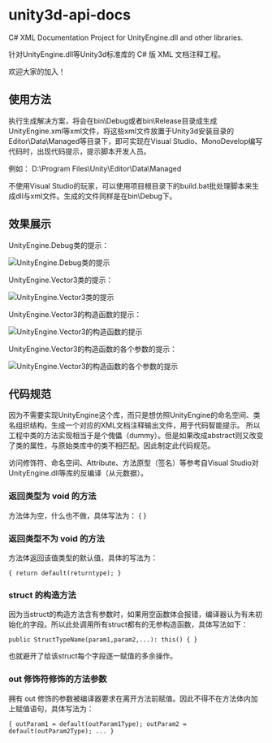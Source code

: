 # unity3d-api-docs

C# XML Documentation Project for UnityEngine.dll and other libraries.

针对UnityEngine.dll等Unity3d标准库的 C# 版 XML 文档注释工程。

欢迎大家的加入！

## 使用方法
执行生成解决方案，将会在bin\Debug或者bin\Release目录成生成UnityEngine.xml等xml文件，将这些xml文件放置于Unity3d安装目录的Editor\Data\Managed等目录下，即可实现在Visual Studio、MonoDevelop编写代码时，出现代码提示，提示脚本开发人员。

例如：
    D:\Program Files\Unity\Editor\Data\Managed

不使用Visual Studio的玩家，可以使用项目根目录下的build.bat批处理脚本来生成dll与xml文件。生成的文件同样是在bin\Debug下。

## 效果展示

UnityEngine.Debug类的提示：

![UnityEngine.Debug类的提示](http://img.blog.csdn.net/20150330141742083)

UnityEngine.Vector3类的提示：

![UnityEngine.Vector3类的提示](http://img.blog.csdn.net/20150330141923889)

UnityEngine.Vector3的构造函数的提示：

![UnityEngine.Vector3的构造函数的提示](http://img.blog.csdn.net/20150330142007990)

UnityEngine.Vector3的构造函数的各个参数的提示：

![UnityEngine.Vector3的构造函数的各个参数的提示](http://img.blog.csdn.net/20150330142056319)

## 代码规范

因为不需要实现UnityEngine这个库，而只是想仿照UnityEngine的命名空间、类名组织结构，生成一个对应的XML文档注释输出文件，用于代码智能提示。
所以工程中类的方法实现相当于是个傀儡（dummy）。但是如果改成abstract则又改变了类的属性，与原始类库中的类不相匹配。因此制定此代码规范。

访问修饰符、命名空间、Attribute、方法原型（签名）等参考自Visual Studio对UnityEngine.dll等库的反编译（从元数据）。

### 返回类型为 void 的方法

方法体为空，什么也不做，具体写法为：
    { }

### 返回类型不为 void 的方法

方法体返回该值类型的默认值，具体的写法为：

    { return default(returntype); }

### struct 的构造方法

因为当struct的构造方法含有参数时，如果用空函数体会报错，编译器认为有未初始化的字段。所以此处调用所有struct都有的无参构造函数，具体写法如下：

    public StructTypeName(param1,param2,...): this() { }
    
也就避开了给该struct每个字段逐一赋值的多余操作。

### out 修饰符修饰的方法参数

拥有 out 修饰的参数被编译器要求在离开方法前赋值。因此不得不在方法体内加上赋值语句，具体写法为：

    { outParam1 = default(outParam1Type); outParam2 = default(outParam2Type); ... }
    